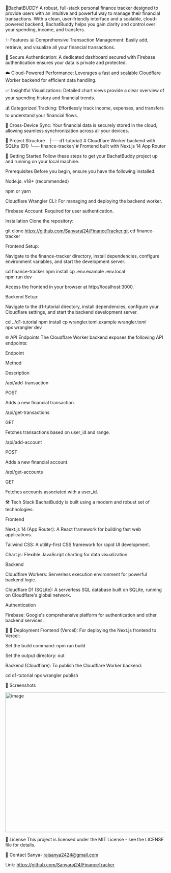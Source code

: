 🧾BachatBUDDY
A robust, full-stack personal finance tracker designed to provide users with an intuitive and powerful way to manage their financial transactions. With a clean, user-friendly interface and a scalable, cloud-powered backend, BachatBuddy helps you gain clarity and control over your spending, income, and transfers.

✨ Features
📊 Comprehensive Transaction Management: Easily add, retrieve, and visualize all your financial transactions.

🔐 Secure Authentication: A dedicated dashboard secured with Firebase authentication ensures your data is private and protected.

☁️ Cloud-Powered Performance: Leverages a fast and scalable Cloudflare Worker backend for efficient data handling.

📈 Insightful Visualizations: Detailed chart views provide a clear overview of your spending history and financial trends.

💰 Categorized Tracking: Effortlessly track income, expenses, and transfers to understand your financial flows.

🔄 Cross-Device Sync: Your financial data is securely stored in the cloud, allowing seamless synchronization across all your devices.

📁 Project Structure
.
├── d1-tutorial/          # Cloudflare Worker backend with SQLite (D1)
└── finance-tracker/      # Frontend built with Next.js 14 App Router




🚀 Getting Started
Follow these steps to get your BachatBuddy project up and running on your local machine.

Prerequisites
Before you begin, ensure you have the following installed:

Node.js: v18+ (recommended)

npm or yarn

Cloudflare Wrangler CLI: For managing and deploying the backend worker.

Firebase Account: Required for user authentication.

Installation
Clone the repository:

git clone https://github.com/Sanyaraj24/FinanceTracker.git
cd finance-tracker




Frontend Setup:

Navigate to the finance-tracker directory, install dependencies, configure environment variables, and start the development server.

cd finance-tracker
npm install
cp .env.example .env.local  
npm run dev




Access the frontend in your browser at http://localhost:3000.

Backend Setup:

Navigate to the d1-tutorial directory, install dependencies, configure your Cloudflare settings, and start the backend development server.

cd ../d1-tutorial
npm install
cp wrangler.toml.example wrangler.toml  
npx wrangler dev




🌐 API Endpoints
The Cloudflare Worker backend exposes the following API endpoints:

Endpoint

Method

Description

/api/add-transaction

POST

Adds a new financial transaction.

/api/get-transactions

GET

Fetches transactions based on user_id and range.

/api/add-account

POST

Adds a new financial account.

/api/get-accounts

GET

Fetches accounts associated with a user_id.

🛠 Tech Stack
BachatBuddy is built using a modern and robust set of technologies:

Frontend

Next.js 14 (App Router): A React framework for building fast web applications.

Tailwind CSS: A utility-first CSS framework for rapid UI development.

Chart.js: Flexible JavaScript charting for data visualization.

Backend

Cloudflare Workers: Serverless execution environment for powerful backend logic.

Cloudflare D1 (SQLite): A serverless SQL database built on SQLite, running on Cloudflare's global network.

Authentication

Firebase: Google's comprehensive platform for authentication and other backend services.

🔧
🚀 Deployment
Frontend (Vercel):
For deploying the Next.js frontend to Vercel:

Set the build command: npm run build

Set the output directory: out

Backend (Cloudflare):
To publish the Cloudflare Worker backend:

cd d1-tutorial
npx wrangler publish




📸 Screenshots

<img width="950" height="437" alt="image" src="https://github.com/user-attachments/assets/ea7f1454-396c-43f2-a13f-23fb5d075133" />



📄 License
This project is licensed under the MIT License - see the LICENSE file for details.

📧 Contact
 Sanya- rajsanya2424@gmail.com 

Link: https://github.com/Sanyaraj24/FinanceTracker
